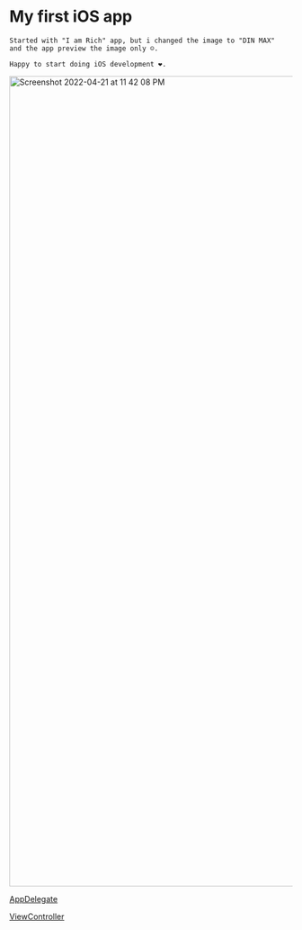 # My first iOS app

```
Started with "I am Rich" app, but i changed the image to "DIN MAX"
and the app preview the image only ☺️.
```
```
Happy to start doing iOS development ❤️.
```

<img width="1440" alt="Screenshot 2022-04-21 at 11 42 08 PM" src="https://user-images.githubusercontent.com/48175345/164525841-2e9e17a9-358f-4af1-af82-90672546a91b.png">

[AppDelegate](I%20am%20Rich/AppDelegate.swift)

[ViewController](I%20am%20Rich/ViewController.swift)
